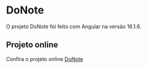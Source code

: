 # DoNote

O projeto DoNote foi feito com  Angular na versão 16.1.6.

## Projeto online

Confira o projeto online [DoNote](http://donote.s3-website-sa-east-1.amazonaws.com/)
